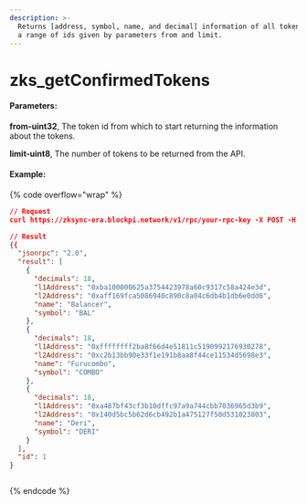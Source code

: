 ```yaml
---
description: >-
  Returns [address, symbol, name, and decimal] information of all tokens within
  a range of ids given by parameters from and limit.
---
```


# zks\_getConfirmedTokens

#### **Parameters:**

**from-uint32**, The token id from which to start returning the information about the tokens.

**limit-uint8**, The number of tokens to be returned from the API.

#### Example:

{% code overflow="wrap" %}
```json
// Request
curl https://zksync-era.blockpi.network/v1/rpc/your-rpc-key -X POST -H "Content-Type: application/json" --data '{"jsonrpc": "2.0", "id": 1, "method": "zks_getConfirmedTokens", "params": [ 1, 3 ]}'

// Result
{{
  "jsonrpc": "2.0",
  "result": [
    {
      "decimals": 18,
      "l1Address": "0xba100000625a3754423978a60c9317c58a424e3d",
      "l2Address": "0xaff169fca5086940c890c8a04c6db4b1db6e0dd6",
      "name": "Balancer",
      "symbol": "BAL"
    },
    {
      "decimals": 18,
      "l1Address": "0xffffffff2ba8f66d4e51811c5190992176930278",
      "l2Address": "0xc2b13bb90e33f1e191b8aa8f44ce11534d5698e3",
      "name": "Furucombo",
      "symbol": "COMBO"
    },
    {
      "decimals": 18,
      "l1Address": "0xa487bf43cf3b10dffc97a9a744cbb7036965d3b9",
      "l2Address": "0x140d5bc5b62d6cb492b1a475127f50d531023803",
      "name": "Deri",
      "symbol": "DERI"
    }
  ],
  "id": 1
}



```
{% endcode %}
